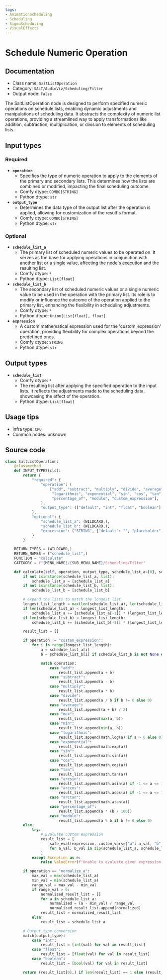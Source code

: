 ```yaml
---
tags:
- AnimationScheduling
- Scheduling
- SigmaScheduling
- VisualEffects
---
```


# Schedule Numeric Operation
## Documentation
- Class name: `SaltListOperation`
- Category: `SALT/AudioViz/Scheduling/Filter`
- Output node: `False`

The SaltListOperation node is designed to perform specified numeric operations on schedule lists, enabling dynamic adjustments and manipulations of scheduling data. It abstracts the complexity of numeric list operations, providing a streamlined way to apply transformations like addition, subtraction, multiplication, or division to elements of scheduling lists.
## Input types
### Required
- **`operation`**
    - Specifies the type of numeric operation to apply to the elements of the primary and secondary lists. This determines how the lists are combined or modified, impacting the final scheduling outcome.
    - Comfy dtype: `COMBO[STRING]`
    - Python dtype: `str`
- **`output_type`**
    - Determines the data type of the output list after the operation is applied, allowing for customization of the result's format.
    - Comfy dtype: `COMBO[STRING]`
    - Python dtype: `str`
### Optional
- **`schedule_list_a`**
    - The primary list of scheduled numeric values to be operated on. It serves as the base for applying operations in conjunction with another list or a single value, affecting the node's execution and the resulting list.
    - Comfy dtype: `*`
    - Python dtype: `List[float]`
- **`schedule_list_b`**
    - The secondary list of scheduled numeric values or a single numeric value to be used in the operation with the primary list. Its role is to modify or influence the outcome of the operation applied to the primary list, enhancing the flexibility in scheduling adjustments.
    - Comfy dtype: `*`
    - Python dtype: `Union[List[float], float]`
- **`expression`**
    - A custom mathematical expression used for the 'custom_expression' operation, providing flexibility for complex operations beyond the predefined ones.
    - Comfy dtype: `STRING`
    - Python dtype: `str`
## Output types
- **`schedule_list`**
    - Comfy dtype: `*`
    - The resulting list after applying the specified operation to the input lists. It reflects the adjustments made to the scheduling data, showcasing the effect of the operation.
    - Python dtype: `List[float]`
## Usage tips
- Infra type: `CPU`
- Common nodes: unknown


## Source code
```python
class SaltListOperation:
    @classmethod
    def INPUT_TYPES(cls):
        return {
            "required": {
                "operation": (
                    ["add", "subtract", "multiply", "divide", "average", "max", "min", "normalize_a",
                     "logarithmic", "exponential", "sin", "cos", "tan", "arcsin", "arccos", "arctan",
                     "percentage_of", "modulo", "custom_expression"],
                ),
                "output_type": (["default", "int", "float", "boolean"],)
            },
            "optional": {
                "schedule_list_a": (WILDCARD,),
                "schedule_list_b": (WILDCARD,),
                "expression": ("STRING", {"default": "", "placeholder": "Custom expression...", "multiline": True})
            }
        }

    RETURN_TYPES = (WILDCARD,)
    RETURN_NAMES = ("schedule_list",)
    FUNCTION = "calculate"
    CATEGORY = f"{MENU_NAME}/{SUB_MENU_NAME}/Scheduling/Filter"

    def calculate(self, operation, output_type, schedule_list_a=[0], schedule_list_b=[0], expression=""):
        if not isinstance(schedule_list_a, list):
            schedule_list_a = [schedule_list_a]
        if not isinstance(schedule_list_b, list):
            schedule_list_b = [schedule_list_b]

        # expand the lists to match the longest list
        longest_list_length = max(len(schedule_list_a), len(schedule_list_b))
        if len(schedule_list_a) < longest_list_length:
            schedule_list_a += [schedule_list_a[-1]] * (longest_list_length - len(schedule_list_a))
        if len(schedule_list_b) < longest_list_length:
            schedule_list_b += [schedule_list_b[-1]] * (longest_list_length - len(schedule_list_b))

        result_list = []

        if operation != "custom_expression":
            for i in range(longest_list_length):
                a = schedule_list_a[i]
                b = schedule_list_b[i] if schedule_list_b is not None else 0

                match operation:
                    case "add":
                        result_list.append(a + b)
                    case "subtract":
                        result_list.append(a - b)
                    case "multiply":
                        result_list.append(a * b)
                    case "divide":
                        result_list.append(a / b if b != 0 else 0)
                    case "average":
                        result_list.append((a + b) / 2)
                    case "max":
                        result_list.append(max(a, b))
                    case "min":
                        result_list.append(min(a, b))
                    case "logarithmic":
                        result_list.append(math.log(a) if a > 0 else 0)
                    case "exponential":
                        result_list.append(math.exp(a))
                    case "sin":
                        result_list.append(math.sin(a))
                    case "cos":
                        result_list.append(math.cos(a))
                    case "tan":
                        result_list.append(math.tan(a))
                    case "arcsin":
                        result_list.append(math.asin(a) if -1 <= a <= 1 else 0)
                    case "arccos":
                        result_list.append(math.acos(a) if -1 <= a <= 1 else 0)
                    case "arctan":
                        result_list.append(math.atan(a))
                    case "percentage_of":
                        result_list.append(a * (b / 100))
                    case "modulo":
                        result_list.append(a % b if b != 0 else 0)
        else:
            try:
                # Evaluate custom expression
                result_list = [
                    safe_eval(expression, custom_vars={"a": a_val, "b": b_val}) 
                    for a_val, b_val in zip(schedule_list_a, schedule_list_b)
                ]
            except Exception as e:
                raise ValueError(f"Unable to evaluate given expression `{expression}`: {e}")

        if operation == "normalize_a":
            max_val = max(schedule_list_a)
            min_val = min(schedule_list_a)
            range_val = max_val - min_val
            if range_val > 0:
                normalized_result_list = []
                for a in schedule_list_a:
                    normalized = (a - min_val) / range_val
                    normalized_result_list.append(normalized)
                result_list = normalized_result_list
            else:
                result_list = schedule_list_a

        # Output type conversion
        match(output_type):
            case "int":
                result_list = [int(val) for val in result_list]
            case "float":
                result_list = [float(val) for val in result_list]
            case "boolean":
                result_list = [bool(val) for val in result_list]

        return (result_list[0],) if len(result_list) == 1 else (result_list,)

```
